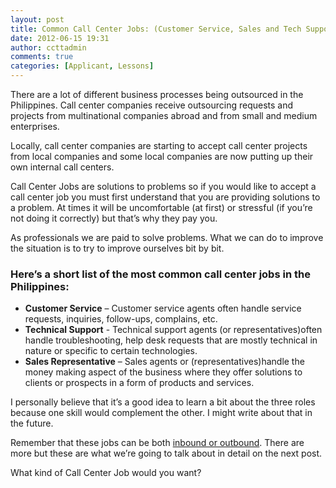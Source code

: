 ```yaml
---
layout: post
title: Common Call Center Jobs: (Customer Service, Sales and Tech Support)
date: 2012-06-15 19:31
author: ccttadmin
comments: true
categories: [Applicant, Lessons]
---
```

There are a lot of different business processes being outsourced in the Philippines. Call center companies receive outsourcing requests and projects from multinational companies abroad and from small and medium enterprises.

Locally, call center companies are starting to accept call center projects from local companies and some local companies are now putting up their own internal call centers.

Call Center Jobs are solutions to problems so if you would like to accept a call center job you must first understand that you are providing solutions to a problem. At times it will be uncomfortable (at first) or stressful (if you’re not doing it correctly) but that’s why they pay you.

As professionals we are paid to solve problems. What we can do to improve the situation is to try to improve ourselves bit by bit.
<h3>Here’s a short list of the most common call center jobs in the Philippines:</h3>
<ul>
	<li><strong>Customer Service</strong> – Customer service agents often handle service requests, inquiries, follow-ups, complains, etc.</li>
	<li><strong>Technical Support</strong> - Technical support agents (or representatives)often handle troubleshooting, help desk requests that are mostly technical in nature or specific to certain technologies.</li>
	<li><strong>Sales Representative</strong> – Sales agents or (representatives)handle the money making aspect of the business where they offer solutions to clients or prospects in a form of products and services.</li>
</ul>
I personally believe that it’s a good idea to learn a bit about the three roles because one skill would complement the other. I might write about that in the future.

Remember that these jobs can be both <a href="http://callcentertrainingtips.com/what-is-inbound-and-what-is-outbond/">inbound or outbound</a>. There are more but these are what we’re going to talk about in detail on the next post.

What kind of Call Center Job would you want?
